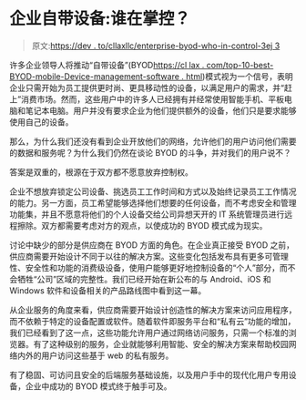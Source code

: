 # 企业自带设备:谁在掌控？

> 原文:[https://dev . to/cllaxllc/enterprise-byod-who-in-control-3ej 3](https://dev.to/cllaxllc/enterprise-byod-who-is-in-control-3ej3)

许多企业领导人将推动“自带设备”(BYOD[https://cl lax . com/top-10-best-BYOD-mobile-Device-management-software . html](https://cllax.com/top-10-best-byod-mobile-device-management-software.html))模式视为一个信号，表明企业只需开始为员工提供更时尚、更具移动性的设备，以满足用户的需求，并“赶上”消费市场。然而，这些用户中的许多人已经拥有并经常使用智能手机、平板电脑和笔记本电脑。用户并没有要求企业为他们提供额外的设备，他们只是要求能够使用自己的设备。

那么，为什么我们还没有看到企业开放他们的网络，允许他们的用户访问他们需要的数据和服务呢？为什么我们仍然在谈论 BYOD 的斗争，并对我们的用户说不？

答案是双重的，根源在于双方都不愿意放弃控制权。

企业不想放弃锁定公司设备、挑选员工工作时间和方式以及始终记录员工工作情况的能力。另一方面，员工希望能够选择他们想要的任何设备，而不考虑安全和管理功能集，并且不愿意将他们的个人设备交给公司异想天开的 IT 系统管理员进行远程擦除。双方都需要考虑对方的观点，以使成功的 BYOD 模式成为现实。

讨论中缺少的部分是供应商在 BYOD 方面的角色。在企业真正接受 BYOD 之前，供应商需要开始设计不同于以往的解决方案。这些变化包括发布具有更多可管理性、安全性和功能的消费级设备，使用户能够更好地控制设备的“个人”部分，而不会牺牲“公司”区域的完整性。我们已经开始在新公布的与 Android、iOS 和 Windows 软件和设备相关的产品路线图中看到这一幕。

从企业服务的角度来看，供应商需要开始设计创造性的解决方案来访问应用程序，而不依赖于特定的设备配置或软件。随着软件即服务平台和“私有云”功能的增加，我们已经看到了这一点，这些功能允许用户通过网络访问服务，只需一个标准的浏览器。有了这种级别的服务，企业就能够利用智能、安全的解决方案来帮助校园网络内外的用户访问这些基于 web 的私有服务。

有了稳固、可访问且安全的后端服务基础设施，以及用户手中的现代化用户专用设备，企业中成功的 BYOD 模式终于触手可及。